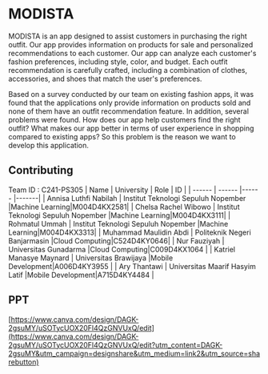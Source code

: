 # MODISTA 
MODISTA is an app designed to assist customers in purchasing the right outfit. Our app provides information on products for sale and personalized recommendations to each customer. Our app can analyze each customer's fashion preferences, including style, color, and budget. Each outfit recommendation is carefully crafted, including a combination of clothes, accessories, and shoes that match the user's preferences. 

Based on a survey conducted by our team on existing fashion apps, it was found that the applications only provide information on products sold and none of them have an outfit recommendation feature. In addition, several problems were found. How does our app help customers find the right outfit? What makes our app better in terms of user experience in shopping compared to existing apps? So this problem is the reason we want to develop this application.

## Contributing
Team ID : C241-PS305
| Name | University | Role | ID |
| ------ | ------ |------ |-------|
| Annisa Luthfi Nabilah | Institut Teknologi Sepuluh Nopember |Machine Learning|M004D4KX2581|
| Chelsa Rachel Wibowo | Institut Teknologi Sepuluh Nopember |Machine Learning|M004D4KX3111|
| Rohmatul Ummah | Institut Teknologi Sepuluh Nopember |Machine Learning|M004D4KX3313|
| Muhammad Maulidin Abdi | Politeknik Negeri Banjarmasin |Cloud Computing|C524D4KY0646|
| Nur Fauziyah | Universitas Gunadarma |Cloud Computing|C009D4KX1064 |
| Katriel Manasye Maynard | Universitas Brawijaya |Mobile Development|A006D4KY3955 |
| Ary Thantawi | Universitas Maarif Hasyim Latif |Mobile Development|A715D4KY4484 |

## PPT
[https://www.canva.com/design/DAGK-2gsuMY/uSOTycUOX20Fl4QzGNVUxQ/edit](https://www.canva.com/design/DAGK-2gsuMY/uSOTycUOX20Fl4QzGNVUxQ/edit?utm_content=DAGK-2gsuMY&utm_campaign=designshare&utm_medium=link2&utm_source=sharebutton)


